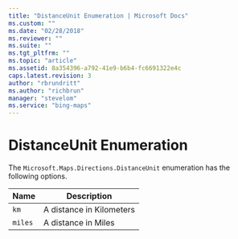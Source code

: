 ```yaml
---
title: "DistanceUnit Enumeration | Microsoft Docs"
ms.custom: ""
ms.date: "02/28/2018"
ms.reviewer: ""
ms.suite: ""
ms.tgt_pltfrm: ""
ms.topic: "article"
ms.assetid: 8a354396-a792-41e9-b6b4-fc6691322e4c
caps.latest.revision: 3
author: "rbrundritt"
ms.author: "richbrun"
manager: "stevelom"
ms.service: "bing-maps"
---
```


# DistanceUnit Enumeration

 The `Microsoft.Maps.Directions.DistanceUnit` enumeration has the following options.

| Name         | Description               |
|--------------|---------------------------|
| `km`         | A distance in Kilometers  |  
| `miles`      | A distance in Miles       |
